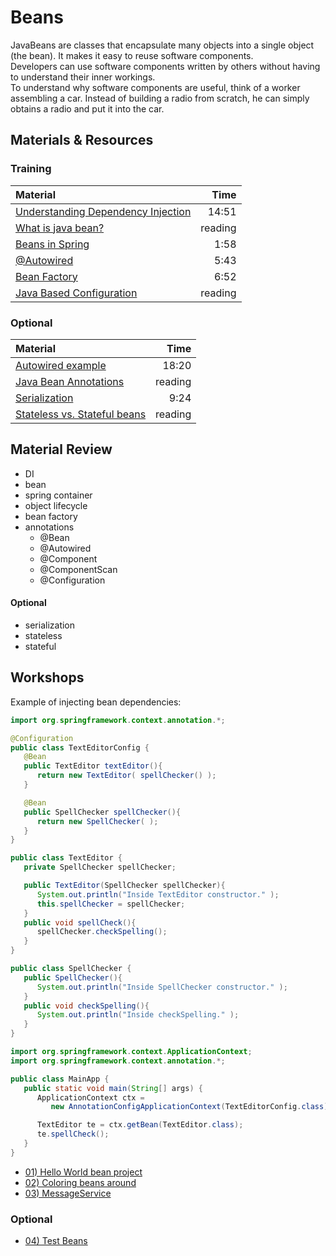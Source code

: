 # Beans

JavaBeans are classes that encapsulate many objects into a single object (the bean). It makes it easy to reuse software components.</br>
Developers can use software components written by others without having to understand their inner workings.</br>
To understand why software components are useful, think of a worker assembling a car. Instead of building a radio from scratch, he can simply obtains a radio and put it into the car.

## Materials & Resources

### Training

| Material | Time |
|:-------- |-----:|
|[Understanding Dependency Injection](https://www.youtube.com/watch?v=GB8k2-Egfv0)|14:51|
|[What is java bean?](https://www.javatpoint.com/java-bean)|reading|
|[Beans in Spring](https://www.youtube.com/watch?v=P0m1dW0LJeE&t)|1:58|
|[@Autowired](https://www.youtube.com/watch?v=HFt_q0wYYLU&t)|5:43|
|[Bean Factory](https://www.youtube.com/watch?v=xlWwMSu5I70)|6:52|
|[Java Based Configuration](https://www.tutorialspoint.com/spring/spring_java_based_configuration.htm)|reading|


### Optional
| Material | Time |
|:-------- |-----:|
|[Autowired example](https://www.youtube.com/watch?v=xTGkWSZkyNg)|18:20|
|[Java Bean Annotations](http://docs.spring.io/spring-javaconfig/docs/1.0.0.M4/reference/html/ch02s02.html)|reading|
|[Serialization](https://www.youtube.com/watch?v=6MisF1sxBTo)|9:24|
|[Stateless vs. Stateful beans](https://www.safaribooksonline.com/library/view/head-first-ejb/0596005717/ch04s22.html)|reading|

## Material Review
- DI
- bean
- spring container
- object lifecycle
- bean factory
- annotations
  - @Bean
  - @Autowired
  - @Component
  - @ComponentScan
  - @Configuration


#### Optional
- serialization
- stateless
- stateful

## Workshops

Example of injecting bean dependencies:

```java
import org.springframework.context.annotation.*;

@Configuration
public class TextEditorConfig {
   @Bean
   public TextEditor textEditor(){
      return new TextEditor( spellChecker() );
   }

   @Bean
   public SpellChecker spellChecker(){
      return new SpellChecker( );
   }
}
```
```java
public class TextEditor {
   private SpellChecker spellChecker;

   public TextEditor(SpellChecker spellChecker){
      System.out.println("Inside TextEditor constructor." );
      this.spellChecker = spellChecker;
   }
   public void spellCheck(){
      spellChecker.checkSpelling();
   }
}
```
```java
public class SpellChecker {
   public SpellChecker(){
      System.out.println("Inside SpellChecker constructor." );
   }
   public void checkSpelling(){
      System.out.println("Inside checkSpelling." );
   }
}
```
```java
import org.springframework.context.ApplicationContext;
import org.springframework.context.annotation.*;

public class MainApp {
   public static void main(String[] args) {
      ApplicationContext ctx =
         new AnnotationConfigApplicationContext(TextEditorConfig.class);

      TextEditor te = ctx.getBean(TextEditor.class);
      te.spellCheck();
   }
}
```

- [01) Hello World bean project](helloworld/java.md)
- [02) Coloring beans around](coloring/java.md)
- [03) MessageService](messageservice/java.md)

### Optional

- [04) Test Beans](test/java.md)
